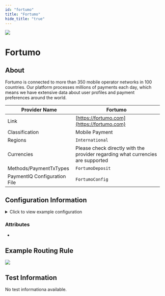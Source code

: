 ```yaml
--- 
id: "fortumo" 
title: "Fortumo"
hide_title: "true"
---
```

 
![](/img/providers/logos/fortumo.png)

# Fortumo

## About
Fortumo is connected to more than 350 mobile operator networks in 100 countries. Our platform processes millions of payments each day, which means we have extensive data about user profiles and payment preferences around the world.

| Provider Name                | Fortumo                                                                         |
|------------------------------|---------------------------------------------------------------------------------|
| Link                         | [https://fortumo.com](https://fortumo.com)                                      |
| Classification               | Mobile Payment                                                                  |
| Regions                      | `International`                                                                 |
| Currencies                   | Please check directly with the provider regarding what currencies are supported |
| Methods/PaymentTxTypes       | `FortumoDeposit`                                                                |
| PaymentIQ Configuration File | `FortumoConfig`                                                                 |


## Configuration Information

<details>
<summary>Click to view example configuration</summary>
<br/>

```xml
<com.devcode.paymentiq.integration.fortumo.FortumoConfig>
  <enabled>true</enabled>
  <useViqProxy>false</useViqProxy>
  <accounts>
    <entry>
      <string>test</string>
      <account>
        <username>??</username>
        <password>??</password>
        <redirectUrl>https://test-api.paymentiq.io/paymentiq/api/fortumo/deposit/redirect/${ptx.txRefId}/STATUS</redirectUrl>
        <secretKey>??</secretKey>
        <service>??</service>
        <successUrl>${successUrl}</successUrl>
        <failureUrl>${failureUrl}</failureUrl>
      </account>
    </entry>
    <entry>
      <string>MANUAL-UK</string>
      <account>
         <username>??</username>
         <password>??</password>
         <redirectUrl>https://test-api.paymentiq.io/paymentiq/api/fortumo/deposit/redirect/${ptx.txRefId}/STATUS</redirectUrl>
         <secretKey>??</secretKey>
         <successUrl>${successUrl}</successUrl>
         <failureUrl>${failureUrl}</failureUrl>
         <useTokenId>false</useTokenId>
      </account>
    </entry>
  </accounts>
   <!--  ServicePackConfig  -->
  <servicePack>
    <entry>
      <string>FN 5</string>
      <fortumoServicePack>
        <name>test pack</name>
        <amount>5.20 EUR</amount>
        <serviceId>??</serviceId>
      </fortumoServicePack>
    </entry>
    <entry>
      <string>SE 100</string>
      <fortumoServicePack>
        <name>test pack</name>
        <amount>5.20 EUR</amount>
        <serviceId>??</serviceId>
      </fortumoServicePack>
    </entry>
    <entry>
      <string>UK 30</string>
      <fortumoServicePack>
        <name>UK test pack</name>
        <amount>30 GBP</amount>
        <serviceId>??</serviceId>
      </fortumoServicePack>
    </entry>
  </servicePack>
</com.devcode.paymentiq.integration.fortumo.FortumoConfig>
```
</details>

### Attributes

-

## Example Routing Rule

![](/img/providers/routing/fortumo.png)

## Test Information
No test informationa available.

